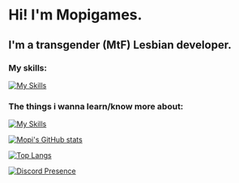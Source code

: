 # Hi! I'm Mopigames.
## I'm a transgender (MtF) Lesbian developer.

### My skills:
[![My Skills](https://skillicons.dev/icons?i=js,html,css,cs,c,py,java,rust,php,neovim,vscode,figma,idea,electron,nodejs,discord,bots,linux,bash,docker,raspberrypi)](https://skillicons.dev)

### The things i wanna learn/know more about:

[![My Skills](https://skillicons.dev/icons?i=cs,c,cpp,lua,ruby,java,rust,go)](https://skillicons.dev)

[![Mopi's GitHub stats](https://github-readme-stats.vercel.app/api?username=mopigamesyt&theme=radical)](https://github.com/anuraghazra/github-readme-stats)

[![Top Langs](https://github-readme-stats.vercel.app/api/top-langs/?username=mopigamesyt&theme=radical)](https://github.com/anuraghazra/github-readme-stats)

[![Discord Presence](https://lanyard.cnrad.dev/api/1022189106614243350)](https://discord.com/users/1022189106614243350)


<!---
MopigamesYT/MopigamesYT is a ✨ special ✨ repository because its `README.md` (this file) appears on your GitHub profile.
You can click the Preview link to take a look at your changes.
--->
